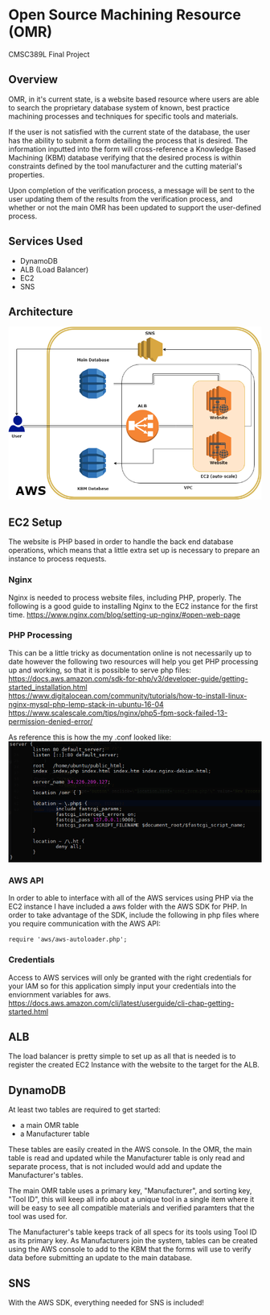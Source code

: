 # Open Source Machining Resource (OMR)
CMSC389L Final Project

## Overview
OMR, in it's current state, is a website based resource where users are able to search the proprietary database system of known, best practice machining processes and techniques for specific tools and materials. 

If the user is not satisfied with the current state of the database, the user has the ability to submit a form detailing the process that is desired. The information inputted into the form will cross-reference a Knowledge Based Machining (KBM) database verifying that the desired process is within constraints defined by the tool manufacturer and the cutting material's properties. 

Upon completion of the verification process, a message will be sent to the user updating them of the results from the verification process, and whether or not the main OMR has been updated to support the user-defined process.

## Services Used
- DynamoDB
- ALB (Load Balancer)
- EC2
- SNS

## Architecture

![Click here to view the architecture diagram](https://raw.githubusercontent.com/pgarves/omr/master/OMR%20Diagram%20v3.png)

## EC2 Setup
The website is PHP based in order to handle the back end database operations, which means that a little extra set up is necessary to prepare an instance to process requests. 

### Nginx
Nginx is needed to process website files, including PHP, properly. The following is a good guide to installing Nginx to the EC2 instance for the first time. https://www.nginx.com/blog/setting-up-nginx/#open-web-page

### PHP Processing
This can be a little tricky as documentation online is not necessarily up to date however the following two resources will help you get PHP processing up and working, so that it is possible to serve php files:
https://docs.aws.amazon.com/sdk-for-php/v3/developer-guide/getting-started_installation.html
https://www.digitalocean.com/community/tutorials/how-to-install-linux-nginx-mysql-php-lemp-stack-in-ubuntu-16-04
https://www.scalescale.com/tips/nginx/php5-fpm-sock-failed-13-permission-denied-error/

As reference this is how the my .conf looked like: 
![Click here to view the .conf file](https://raw.githubusercontent.com/pgarves/omr/master/nginx%20conf%20file.PNG)

### AWS API
In order to able to interface with all of the AWS services using PHP via the EC2 instance I have included a aws folder with the AWS SDK for PHP. In order to take advantage of the SDK, include the following in php files where you require communication with the AWS API:
```
require 'aws/aws-autoloader.php';
```
### Credentials
Access to AWS services will only be granted with the right credentials for your IAM so for this application simply input your credentials into the enviornment variables for aws. https://docs.aws.amazon.com/cli/latest/userguide/cli-chap-getting-started.html

## ALB
The load balancer is pretty simple to set up as all that is needed is to register the created EC2 Instance with the website to the target for the ALB.

## DynamoDB
At least two tables are required to get started:
- a main OMR table
- a Manufacturer table

These tables are easily created in the AWS console. In the OMR, the main table is read and updated while the Manufacturer table is only read and separate process, that is not included would add and update the Manufacturer's tables.  

The main OMR table uses a primary key, "Manufacturer", and sorting key, "Tool ID", this will keep all info about a unique tool in a single item where it will be easy to see all compatible materials and verified paramters that the tool was used for. 

The Manufacturer's table keeps track of all specs for its tools using Tool ID as its primary key. As Manufacturers join the system, tables can be created using the AWS console to add to the KBM that the forms will use to verify data before submitting an update to the main database. 

## SNS
With the AWS SDK, everything needed for SNS is included!
